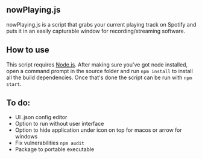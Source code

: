 ## nowPlaying.js
nowPlaying.js is a script that grabs your current playing track on Spotify and puts it in an easily capturable window for recording/streaming software.

## How to use
This script requires [Node.js](https://nodejs.org/). After making sure you've got node installed, open a command prompt in the source folder and run `npm install` to install all the build dependencies. Once that's done the script can be run with `npm start`.

## To do:
- UI .json config editor
- Option to run without user interface
- Option to hide application under icon on top for macos or arrow for windows
- Fix vulnerabilities `npm audit`
- Package to portable executable
